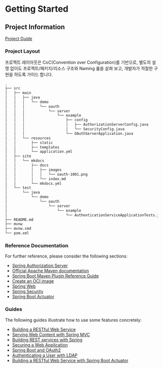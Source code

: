 # Getting Started

## Project Information

[Project Guide](./src/site/mkdocs/docs/index.md)

### Project Layout
프로젝트 레이아웃은 CoC(Convention over Configuration)를 기반으로, 
별도의 설명 없이도 프로젝트/패키지/리소스 구조와 Naming 룰을 살펴 보고, 개발자가 적절한 구현을 하도록 가이드 합니다.

```bash
.
├── src
│   ├── main
│   │   ├── java
│   │   │   └── demo
│   │   │       └── oauth
│   │   │           └── server
│   │   │               └── example
│   │   │                   ├── config
│   │   │                   │   ├── AuthorizationServerConfig.java
│   │   │                   │   └── SecurityConfig.java
│   │   │                   └── OAuthServerApplication.java
│   │   └── resources
│   │       ├── static
│   │       ├── templates
│   │       └── application.yml
│   ├── site
│   │   └── mkdocs
│   │       ├── docs
│   │       │   ├── images
│   │       │   │   └── oauth-1001.png
│   │       │   └── index.md
│   │       └── mkdocs.yml
│   └── test
│       └── java
│           └── demo
│               └── oauth
│                   └── server
│                       └── example
│                           └── AuthenticationServiceApplicationTests.java
├── README.md
├── mvnw
├── mvnw.cmd
└── pom.xml
```


### Reference Documentation
For further reference, please consider the following sections:

* [Spring Authorization Server](https://github.com/spring-projects-experimental/spring-authorization-server)
* [Official Apache Maven documentation](https://maven.apache.org/guides/index.html)
* [Spring Boot Maven Plugin Reference Guide](https://docs.spring.io/spring-boot/docs/2.4.0/maven-plugin/reference/html/)
* [Create an OCI image](https://docs.spring.io/spring-boot/docs/2.4.0/maven-plugin/reference/html/#build-image)
* [Spring Web](https://docs.spring.io/spring-boot/docs/2.4.0/reference/htmlsingle/#boot-features-developing-web-applications)
* [Spring Security](https://docs.spring.io/spring-boot/docs/2.4.0/reference/htmlsingle/#boot-features-security)
* [Spring Boot Actuator](https://docs.spring.io/spring-boot/docs/2.4.0/reference/htmlsingle/#production-ready)

### Guides
The following guides illustrate how to use some features concretely:

* [Building a RESTful Web Service](https://spring.io/guides/gs/rest-service/)
* [Serving Web Content with Spring MVC](https://spring.io/guides/gs/serving-web-content/)
* [Building REST services with Spring](https://spring.io/guides/tutorials/bookmarks/)
* [Securing a Web Application](https://spring.io/guides/gs/securing-web/)
* [Spring Boot and OAuth2](https://spring.io/guides/tutorials/spring-boot-oauth2/)
* [Authenticating a User with LDAP](https://spring.io/guides/gs/authenticating-ldap/)
* [Building a RESTful Web Service with Spring Boot Actuator](https://spring.io/guides/gs/actuator-service/)

